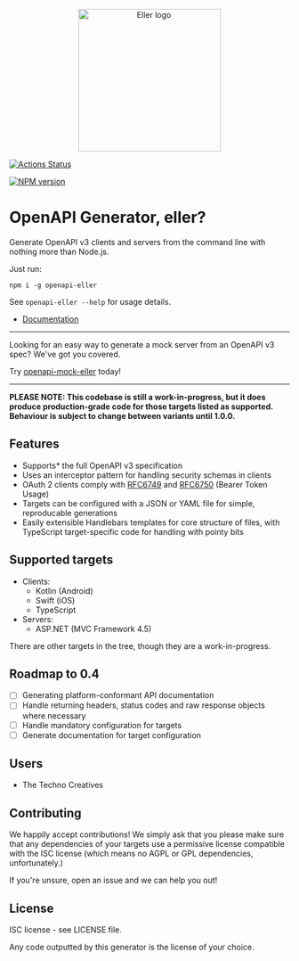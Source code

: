 <p align="center">
  <img width="256" height="256" src="https://user-images.githubusercontent.com/279099/39677264-396f9568-5178-11e8-9afc-b845fdd2218f.png" alt="Eller logo"/>
</p>

[![Actions Status](https://github.com/technocreatives/openapi-eller/workflows/nodejs-build/badge.svg)](https://github.com/technocreatives/openapi-eller/actions)

[![NPM version](https://img.shields.io/npm/v/openapi-eller.svg?style=flat)](https://www.npmjs.org/package/openapi-eller)

# OpenAPI Generator, eller?

Generate OpenAPI v3 clients and servers from the command line with nothing more
than Node.js.


Just run:

```
npm i -g openapi-eller
```

See `openapi-eller --help` for usage details.

- [Documentation](https://technocreatives.github.io/openapi-eller)

---

Looking for an easy way to generate a mock server from an OpenAPI v3 spec? We've got you covered.

Try [openapi-mock-eller](https://github.com/technocreatives/openapi-mock-eller) today!

---

**PLEASE NOTE: This codebase is still a work-in-progress, but it does produce production-grade code
for those targets listed as supported. Behaviour is subject to change between variants until 1.0.0.**

## Features

- Supports* the full OpenAPI v3 specification
- Uses an interceptor pattern for handling security schemas in clients
- OAuth 2 clients comply with [RFC6749](https://tools.ietf.org/html/rfc6749) and 
  [RFC6750](https://tools.ietf.org/html/rfc6750) (Bearer Token Usage)
- Targets can be configured with a JSON or YAML file for simple, reproducable generations
- Easily extensible Handlebars templates for core structure of files, with TypeScript 
  target-specific code for handling with pointy bits

## Supported targets

- Clients:
  - Kotlin (Android)
  - Swift (iOS)
  - TypeScript
- Servers:
  - ASP.NET (MVC Framework 4.5)

There are other targets in the tree, though they are a work-in-progress.

## Roadmap to 0.4

- [ ] Generating platform-conformant API documentation
- [ ] Handle returning headers, status codes and raw response objects where necessary
- [ ] Handle mandatory configuration for targets
- [ ] Generate documentation for target configuration

## Users

- The Techno Creatives

## Contributing

We happily accept contributions! We simply ask that you please make sure that any dependencies 
of your targets use a permissive license compatible with the ISC license (which means no AGPL or 
GPL dependencies, unfortunately.)

If you're unsure, open an issue and we can help you out!

## License

ISC license - see LICENSE file.

Any code outputted by this generator is the license of your choice.
